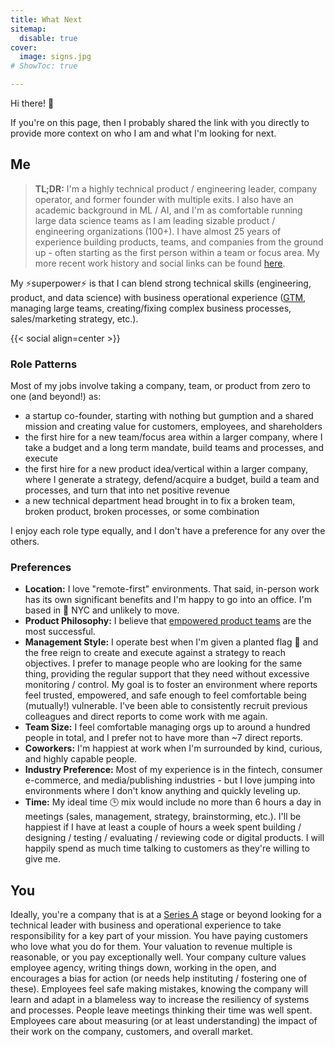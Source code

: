 ```yaml
---
title: What Next
sitemap:
  disable: true
cover:
  image: signs.jpg
# ShowToc: true

---
```

Hi there! 👋

If you're on this page, then I probably shared the link with you directly to provide more context on who I am and what I'm looking for next.

## Me

> **TL;DR:** I'm a highly technical product / engineering leader, company operator, and former founder with multiple exits. I also have an academic background in ML / AI, and I'm as comfortable running large data science teams as I am leading sizable product / engineering organizations (100+).  I have almost 25 years of experience building products, teams, and companies from the ground up - often starting as the first person within a team or focus area.  My more recent work history and social links can be found [here](/).

My ⚡superpower⚡ is that I can blend strong technical skills (engineering, product, and data science) with business operational experience ([GTM](https://en.wikipedia.org/wiki/Go-to-market_strategy), managing large teams, creating/fixing complex business processes, sales/marketing strategy, etc.).

{{< social align=center >}}

### Role Patterns

Most of my jobs involve taking a company, team, or product from zero to one (and beyond!) as:

 * a startup co-founder, starting with nothing but gumption and a shared mission and creating value for customers, employees, and shareholders
 * the first hire for a new team/focus area within a larger company, where I take a budget and a long term mandate, build teams and processes, and execute
 * the first hire for a new product idea/vertical within a larger company, where I generate a strategy, defend/acquire a budget, build a team and processes, and turn that into net positive revenue
 * a new technical department head brought in to fix a broken team, broken product, broken processes, or some combination

I enjoy each role type equally, and I don't have a preference for any over the others.

### Preferences

 * **Location:** I love "remote-first" environments. That said, in-person work has its own significant benefits and I'm happy to go into an office. I'm based in 🗽 NYC and unlikely to move.
 * **Product Philosophy:** I believe that [empowered product teams](https://www.svpg.com/the-foundation-of-product/) are the most successful.
 * **Management Style:** I operate best when I'm given a planted flag 🏁 and the free reign to create and execute against a strategy to reach objectives.  I prefer to manage people who are looking for the same thing, providing the regular support that they need without excessive monitoring / control. My goal is to foster an environment where reports feel trusted, empowered, and safe enough to feel comfortable being (mutually!) vulnerable. I've been able to consistently recruit previous colleagues and direct reports to come work with me again.
 * **Team Size:** I feel comfortable managing orgs up to around a hundred people in total, and I prefer not to have more than ~7 direct reports.
 * **Coworkers:** I'm happiest at work when I'm surrounded by kind, curious, and highly capable people.
 * **Industry Preference:** Most of my experience is in the fintech, consumer e-commerce, and media/publishing industries - but I love jumping into environments where I don't know anything and quickly leveling up.
 * **Time:** My ideal time 🕒 mix would include no more than 6 hours a day in meetings (sales, management, strategy, brainstorming, etc.).  I'll be happiest if I have at least a couple of hours a week spent building / designing / testing / evaluating / reviewing code or digital products. I will happily spend as much time talking to customers as they're willing to give me.
 
## You

Ideally, you're a company that is at a [Series A](https://www.ycombinator.com/library/Ek-stages-of-startups#series-a) stage or beyond looking for a technical leader with business and operational experience to take responsibility for a key part of your mission.  You have paying customers who love what you do for them.  Your valuation to revenue multiple is reasonable, or you pay exceptionally well.  Your company culture values employee agency, writing things down, working in the open, and encourages a bias for action (or needs help instituting / fostering one of these). Employees feel safe making mistakes, knowing the company will learn and adapt in a blameless way to increase the resiliency of systems and processes.  People leave meetings thinking their time was well spent.  Employees care about measuring (or at least understanding) the impact of their work on the company, customers, and overall market.
